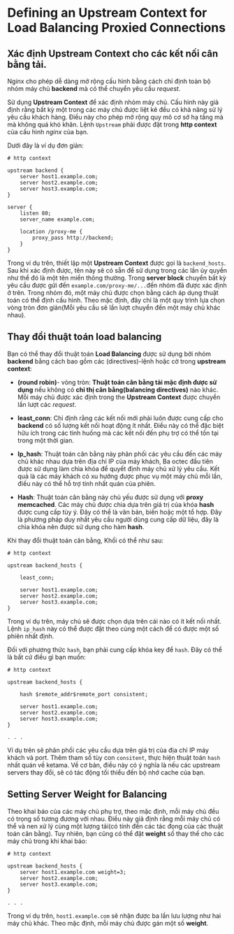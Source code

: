 # Defining an Upstream Context for Load Balancing Proxied Connections
## Xác định Upstream Context cho các kết nối cân bằng tải.

Nginx cho phép dễ dàng mở rộng cấu hình bằng cách chỉ định toàn bộ nhóm máy chủ **backend** mà có thể chuyển yêu cầu *request*.

Sử dụng **Upstream Context** để xác định nhóm máy chủ. Cấu hình này giả định rằng bất kỳ một trong các máy chủ được liệt kê đều có khả năng sử lý yêu cầu khách hàng. Điều này cho phép mở rộng quy mô cơ sở hạ tầng mà mà không quá khó khăn. Lệnh `Upstream` phải được đặt trong **http context** của cấu hình *nginx* của bạn. 

Dưới đây là ví dụ đơn giản:

```
# http context

upstream backend {
    server host1.example.com;
    server host2.example.com;
    server host3.example.com;
}

server {
    listen 80;
    server_name example.com;

    location /proxy-me {
        proxy_pass http://backend;
    }
}

```

Trong ví dụ trên, thiết lập một **Upstream Context** được gọi là `backend_hosts`. Sau khi xác định được, tên này sẽ có sẵn để sử dụng trong các lần ủy quyền như thể đó là một tên miền thông thường. Trong **server block** chuyển bất kỳ yêu cầu được gửi đến `example.com/proxy-me/...`đến nhóm đã được xác định ở trên. Trong nhóm đó, một máy chủ được chọn bằng cách áp dụng thuật toán có thể định cấu hình. Theo mặc định, đây chỉ là một quy trình lựa chọn vòng tròn đơn giản(Mỗi yêu cầu sẽ lần lượt chuyển đến một máy chủ khác nhau).

## Thay đổi thuật toán load balancing

Bạn có thể thay đổi thuật toán **Load Balancing** được sử dụng bởi nhóm **backend** bằng cách bao gồm các (directives)-lệnh hoặc cờ trong **upstream context**:

* **(round robin)**- vòng tròn: **Thuật toán cân bằng tải mặc định được sử dụng** nếu không có **chỉ thị cân bằng(balancing directives)** nào khác. Mỗi máy chủ được xác định trong the **Upstream Context** được chuyển lần lượt các *request*.
* **least_conn**: Chỉ định rằng các kết nối mới phải luôn được cung cấp cho **backend** có số lượng kết nối hoạt động ít nhất. Điều này có thể đặc biệt hữu ích trong các tình huống mà các kết nối đến phụ trợ có thể tồn tại trong một thời gian.

* **Ip_hash**: Thuật toán cân bằng này phân phối các yêu cầu đến các máy chủ khác nhau dựa trên địa chỉ IP của máy khách, Ba octec đầu tiên được sử dụng làm chìa khóa để quyết định máy chủ xử lý yêu cầu. Kết quả là các máy khách có xu hướng được phục vụ một máy chủ mỗi lần, điều này có thể hỗ trợ tính nhất quán của phiên.

* **Hash**: Thuật toán cân bằng này chủ yếu được sử dụng với **proxy memcached**. Các máy chủ được chia dựa trên giá trị của khóa **hash** được cung cấp tùy ý. Đây có thể là văn bản, biến hoặc một tổ hợp. Đây là phương pháp duy nhất yêu cầu người dùng cung cấp dữ liệu, đây là chìa khóa nên được sử dụng cho hàm **hash**.

Khi thay đổi thuật toán cân bằng, Khối có thể như sau:

```
# http context

upstream backend_hosts {

    least_conn;

    server host1.example.com;
    server host2.example.com;
    server host3.example.com;
}
```

Trong ví dụ trên, máy chủ sẽ được chọn dựa trên cái nào có ít kết nối nhất. Lệnh `ip_hash` này có thể được đặt theo cùng một cách để có được một số phiên nhất định.

Đối với phương thức `hash`, bạn phải cung cấp khóa key để `hash`. Đây có thể là bất cứ điều gì bạn muốn:
```
# http context

upstream backend_hosts {

    hash $remote_addr$remote_port consistent;

    server host1.example.com;
    server host2.example.com;
    server host3.example.com;
}

. . .
```

Ví dụ trên sẽ phân phối các yêu cầu dựa trên giá trị của địa chỉ IP máy khách và port. Thêm tham số tùy con `consitent`, thực hiện thuật toán `hash` nhất quán về ketama. Về cơ bản, điều này có ý nghĩa là nếu các upstream servers thay đổi, sẽ có tác động tối thiểu đến bộ nhớ cache của bạn.

## Setting Server Weight for Balancing

Theo khai báo của các máy chủ phụ trợ, theo mặc định, mỗi máy chủ đều có trọng số tương đương với nhau. Điều này giả định rằng mỗi máy chủ có thể và nen xử lý cùng một lượng tải(có tính đến các tác đọng của các thuật toán cân bằng). Tuy nhiên, bạn cũng có thể đặt **weight** số thay thế cho các máy chủ trong khi khai báo:

```
# http context

upstream backend_hosts {
    server host1.example.com weight=3;
    server host2.example.com;
    server host3.example.com;
}

. . .
```

Trong ví dụ trên, `host1.example.com` sẽ nhận được ba lần lưu lượng như hai máy chủ khác. Theo mặc định, mỗi máy chủ được gán một  số **weight**.



